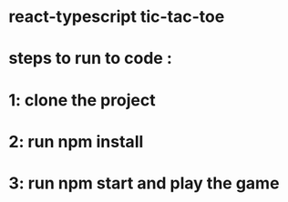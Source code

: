 # react-typescript tic-tac-toe

# steps to run to code :

# 1: clone the project

# 2: run npm install

# 3: run npm start and play the game
